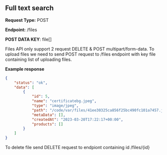 ## Full text search
**Request Type:** POST

**Endpoint:** /files

**POST DATA KEY**: file[]

Files API only support 2 request DELETE & POST multipart/form-data. To upload files we need to send POST request
to /files endpoint with key file containing list of uploading files. 

**Example response**
```json
{
    "status": "ok",
    "data": [
        {
            "id": 5,
            "name": "certificatebg.jpeg",
            "type": "image/jpeg",
            "path": "/code/var/files/41ee30325ca856f25bc490fc101a7457.jpeg",
            "metaData": [],
            "createdAt": "2023-03-20T17:22:17+00:00",
            "products": []
        }
    ]
}
```

To delete file send DELETE request to endpiont containing id /files/{id}